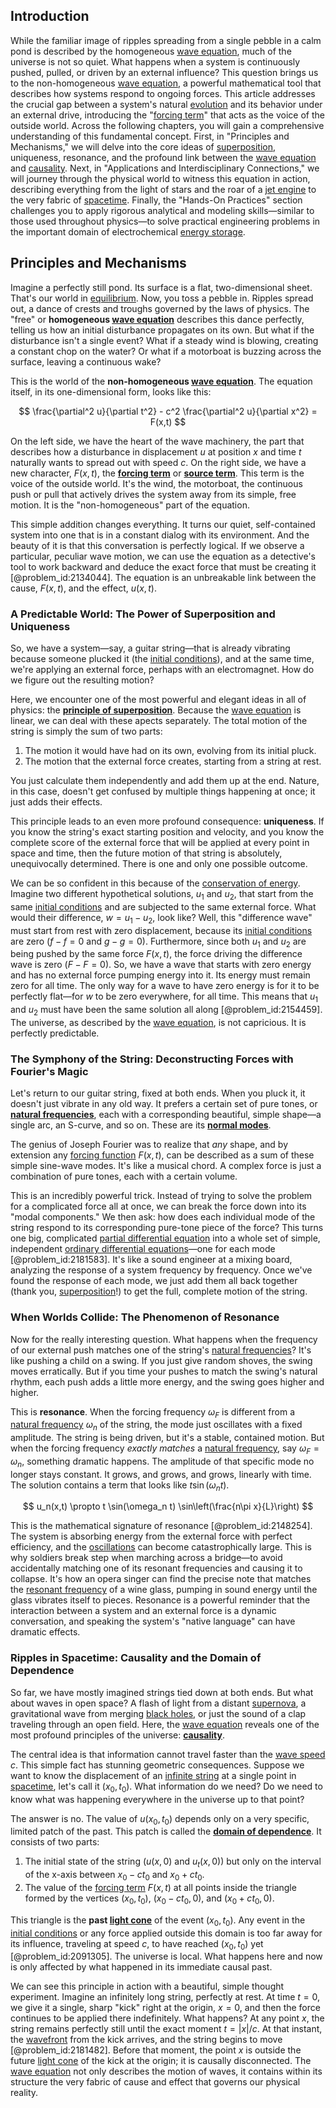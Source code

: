 ## Introduction
While the familiar image of ripples spreading from a single pebble in a calm pond is described by the homogeneous [wave equation](@article_id:139345), much of the universe is not so quiet. What happens when a system is continuously pushed, pulled, or driven by an external influence? This question brings us to the non-homogeneous [wave equation](@article_id:139345), a powerful mathematical tool that describes how systems respond to ongoing forces. This article addresses the crucial gap between a system's natural [evolution](@article_id:143283) and its behavior under an external drive, introducing the "[forcing term](@article_id:165492)" that acts as the voice of the outside world. Across the following chapters, you will gain a comprehensive understanding of this fundamental concept. First, in "Principles and Mechanisms," we will delve into the core ideas of [superposition](@article_id:145421), uniqueness, resonance, and the profound link between the [wave equation](@article_id:139345) and [causality](@article_id:148003). Next, in "Applications and Interdisciplinary Connections," we will journey through the physical world to witness this equation in action, describing everything from the light of stars and the roar of a [jet engine](@article_id:198159) to the very fabric of [spacetime](@article_id:161512). Finally, the "Hands-On Practices" section challenges you to apply rigorous analytical and modeling skills—similar to those used throughout physics—to solve practical engineering problems in the important domain of electrochemical [energy storage](@article_id:264372).

## Principles and Mechanisms

Imagine a perfectly still pond. Its surface is a flat, two-dimensional sheet. That's our world in [equilibrium](@article_id:144554). Now, you toss a pebble in. Ripples spread out, a dance of crests and troughs governed by the laws of physics. The "free" or **homogeneous [wave equation](@article_id:139345)** describes this dance perfectly, telling us how an initial disturbance propagates on its own. But what if the disturbance isn't a single event? What if a steady wind is blowing, creating a constant chop on the water? Or what if a motorboat is buzzing across the surface, leaving a continuous wake?

This is the world of the **non-homogeneous [wave equation](@article_id:139345)**. The equation itself, in its one-dimensional form, looks like this:

$$
\frac{\partial^2 u}{\partial t^2} - c^2 \frac{\partial^2 u}{\partial x^2} = F(x,t)
$$

On the left side, we have the heart of the wave machinery, the part that describes how a disturbance in displacement $u$ at position $x$ and time $t$ naturally wants to spread out with speed $c$. On the right side, we have a new character, $F(x,t)$, the **[forcing term](@article_id:165492)** or **[source term](@article_id:268617)**. This term is the voice of the outside world. It's the wind, the motorboat, the continuous push or pull that actively drives the system away from its simple, free motion. It is the "non-homogeneous" part of the equation.

This simple addition changes everything. It turns our quiet, self-contained system into one that is in a constant dialog with its environment. And the beauty of it is that this conversation is perfectly logical. If we observe a particular, peculiar wave motion, we can use the equation as a detective's tool to work backward and deduce the exact force that must be creating it [@problem_id:2134044]. The equation is an unbreakable link between the cause, $F(x,t)$, and the effect, $u(x,t)$.

### A Predictable World: The Power of Superposition and Uniqueness

So, we have a system—say, a guitar string—that is already vibrating because someone plucked it (the [initial conditions](@article_id:152369)), and at the same time, we're applying an external force, perhaps with an electromagnet. How do we figure out the resulting motion?

Here, we encounter one of the most powerful and elegant ideas in all of physics: the **[principle of superposition](@article_id:147588)**. Because the [wave equation](@article_id:139345) is linear, we can deal with these apects separately. The total motion of the string is simply the sum of two parts:
1.  The motion it would have had on its own, evolving from its initial pluck.
2.  The motion that the external force creates, starting from a string at rest.

You just calculate them independently and add them up at the end. Nature, in this case, doesn't get confused by multiple things happening at once; it just adds their effects.

This principle leads to an even more profound consequence: **uniqueness**. If you know the string's exact starting position and velocity, and you know the complete score of the external force that will be applied at every point in space and time, then the future motion of that string is absolutely, unequivocally determined. There is one and only one possible outcome.

We can be so confident in this because of the [conservation of energy](@article_id:140020). Imagine two different hypothetical solutions, $u_1$ and $u_2$, that start from the same [initial conditions](@article_id:152369) and are subjected to the same external force. What would their difference, $w = u_1 - u_2$, look like? Well, this "difference wave" must start from rest with zero displacement, because its [initial conditions](@article_id:152369) are zero ($f-f = 0$ and $g-g=0$). Furthermore, since both $u_1$ and $u_2$ are being pushed by the same force $F(x,t)$, the force driving the difference wave is zero ($F-F=0$). So, we have a wave that starts with zero energy and has no external force pumping energy into it. Its energy must remain zero for all time. The only way for a wave to have zero energy is for it to be perfectly flat—for $w$ to be zero everywhere, for all time. This means that $u_1$ and $u_2$ must have been the same solution all along [@problem_id:2154459]. The universe, as described by the [wave equation](@article_id:139345), is not capricious. It is perfectly predictable.

### The Symphony of the String: Deconstructing Forces with Fourier's Magic

Let's return to our guitar string, fixed at both ends. When you pluck it, it doesn't just vibrate in any old way. It prefers a certain set of pure tones, or **[natural frequencies](@article_id:173978)**, each with a corresponding beautiful, simple shape—a single arc, an S-curve, and so on. These are its **[normal modes](@article_id:139146)**.

The genius of Joseph Fourier was to realize that *any* shape, and by extension any [forcing function](@article_id:268399) $F(x,t)$, can be described as a sum of these simple sine-wave modes. It's like a musical chord. A complex force is just a combination of pure tones, each with a certain volume.

This is an incredibly powerful trick. Instead of trying to solve the problem for a complicated force all at once, we can break the force down into its "modal components." We then ask: how does each individual mode of the string respond to its corresponding pure-tone piece of the force? This turns one big, complicated [partial differential equation](@article_id:140838) into a whole set of simple, independent [ordinary differential equations](@article_id:146530)—one for each mode [@problem_id:2181583]. It's like a sound engineer at a mixing board, analyzing the response of a system frequency by frequency. Once we've found the response of each mode, we just add them all back together (thank you, [superposition](@article_id:145421)!) to get the full, complete motion of the string.

### When Worlds Collide: The Phenomenon of Resonance

Now for the really interesting question. What happens when the frequency of our external push matches one of the string's [natural frequencies](@article_id:173978)? It's like pushing a child on a swing. If you just give random shoves, the swing moves erratically. But if you time your pushes to match the swing's natural rhythm, each push adds a little more energy, and the swing goes higher and higher.

This is **resonance**. When the forcing frequency $\omega_F$ is different from a [natural frequency](@article_id:171601) $\omega_n$ of the string, the mode just oscillates with a fixed amplitude. The string is being driven, but it's a stable, contained motion. But when the forcing frequency *exactly matches* a [natural frequency](@article_id:171601), say $\omega_F = \omega_n$, something dramatic happens. The amplitude of that specific mode no longer stays constant. It grows, and grows, and grows, linearly with time. The solution contains a term that looks like $t \sin(\omega_n t)$.

$$
u_n(x,t) \propto t \sin(\omega_n t) \sin\left(\frac{n\pi x}{L}\right)
$$

This is the mathematical signature of resonance [@problem_id:2148254]. The system is absorbing energy from the external force with perfect efficiency, and the [oscillations](@article_id:169848) can become catastrophically large. This is why soldiers break step when marching across a bridge—to avoid accidentally matching one of its resonant frequencies and causing it to collapse. It's how an opera singer can find the precise note that matches the [resonant frequency](@article_id:265248) of a wine glass, pumping in sound energy until the glass vibrates itself to pieces. Resonance is a powerful reminder that the interaction between a system and an external force is a dynamic conversation, and speaking the system's "native language" can have dramatic effects.

### Ripples in Spacetime: Causality and the Domain of Dependence

So far, we have mostly imagined strings tied down at both ends. But what about waves in open space? A flash of light from a distant [supernova](@article_id:158957), a gravitational wave from merging [black holes](@article_id:158234), or just the sound of a clap traveling through an open field. Here, the [wave equation](@article_id:139345) reveals one of the most profound principles of the universe: **[causality](@article_id:148003)**.

The central idea is that information cannot travel faster than the [wave speed](@article_id:185714) $c$. This simple fact has stunning geometric consequences. Suppose we want to know the displacement of an [infinite string](@article_id:167982) at a single point in [spacetime](@article_id:161512), let's call it $(x_0, t_0)$. What information do we need? Do we need to know what was happening everywhere in the universe up to that point?

The answer is no. The value of $u(x_0, t_0)$ depends only on a very specific, limited patch of the past. This patch is called the **[domain of dependence](@article_id:135887)**. It consists of two parts:
1.  The initial state of the string ($u(x,0)$ and $u_t(x,0)$) but only on the interval of the x-axis between $x_0 - ct_0$ and $x_0 + ct_0$.
2.  The value of the [forcing term](@article_id:165492) $F(x,t)$ at all points inside the triangle formed by the vertices $(x_0, t_0)$, $(x_0 - ct_0, 0)$, and $(x_0 + ct_0, 0)$.

This triangle is the **past [light cone](@article_id:157173)** of the event $(x_0, t_0)$. Any event in the [initial conditions](@article_id:152369) or any force applied outside this domain is too far away for its influence, traveling at speed $c$, to have reached $(x_0, t_0)$ yet [@problem_id:2091305]. The universe is local. What happens here and now is only affected by what happened in its immediate causal past.

We can see this principle in action with a beautiful, simple thought experiment. Imagine an infinitely long string, perfectly at rest. At time $t=0$, we give it a single, sharp "kick" right at the origin, $x=0$, and then the force continues to be applied there indefinitely. What happens? At any point $x$, the string remains perfectly still until the exact moment $t = |x|/c$. At that instant, the [wavefront](@article_id:197462) from the kick arrives, and the string begins to move [@problem_id:2181482]. Before that moment, the point $x$ is outside the future [light cone](@article_id:157173) of the kick at the origin; it is causally disconnected. The [wave equation](@article_id:139345) not only describes the motion of waves, it contains within its structure the very fabric of cause and effect that governs our physical reality.

